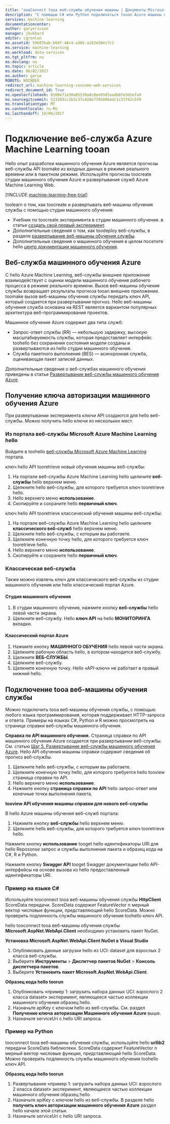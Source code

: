 ```yaml
---
title: "aaaConnect tooa веб-службы обучения машины | Документы Microsoft"
description: "С помощью C# или Python подключаться tooan Azure машины обучения, веб-службы, с помощью ключа авторизации."
services: machine-learning
documentationcenter: 
author: garyericson
manager: jhubbard
editor: cgronlun
ms.assetid: 59b07bab-b60f-48c4-a385-a162e50ec7c2
ms.service: machine-learning
ms.workload: data-services
ms.tgt_pltfrm: na
ms.devlang: na
ms.topic: article
ms.date: 06/02/2017
ms.author: garye
ROBOTS: NOINDEX
redirect_url: machine-learning-consume-web-services
redirect_document_id: True
ms.openlocfilehash: 0108e71e30a05539a8c0ee93d5aadb07e3d1efa9
ms.sourcegitcommit: 523283cc1b3c37c428e77850964dc1c33742c5f0
ms.translationtype: MT
ms.contentlocale: ru-RU
ms.lasthandoff: 10/06/2017
---
```

# <a name="connect-tooan-azure-machine-learning-web-service"></a>Подключение веб-служба Azure Machine Learning tooan
Hello опыт разработки машинного обучения Azure является прогнозы веб-службы API toomake из входных данных в режиме реального времени или в пакетном режиме. Используйте прогнозы toocreate студии машинного обучения Azure и развертывания служб Azure Machine Learning Web.

[!INCLUDE [machine-learning-free-trial](../../includes/machine-learning-free-trial.md)]

toolearn о том, как toocreate и развертывать веб-машины обучения службы с помощью студии машинного обучения:

* Учебник по toocreate эксперимента в студии машинного обучения. в статье [создать свой первый эксперимент](machine-learning-create-experiment.md).
* Дополнительные сведения о том, как toodeploy веб-службы, в разделе [развертывание веб-машины обучения службы](machine-learning-publish-a-machine-learning-web-service.md).
* Дополнительные сведения о машинного обучения в целом посетите hello [центр документации машинного обучения](https://azure.microsoft.com/documentation/services/machine-learning/).

## <a name="azure-machine-learning-web-service"></a>Веб-служба машинного обучения Azure
С hello Azure Machine Learning, веб-службы внешнее приложение взаимодействует с оценки модели машинного обучения рабочего процесса в режиме реального времени. Вызов веб-машины обучения службы возвращает результаты прогноза tooan внешнее приложение. toomake вызов веб-машины обучения службы передать ключ API, который создается при развертывании прогноз. Hello веб-машины обучения служба основана на REST является вариантом популярных архитектура веб-программирования проектов.

Машинное обучение Azure содержит два типа служб:

* Запрос-ответ службы (RR) — небольшую задержку, высокую масштабируемость службы, которая предоставляет интерфейс toohello без сохранения состояния модели созданы и развертываются из hello студии машинного обучения.
* Служба пакетного выполнения (BES) — асинхронная служба, оценивающая пакет записей данных.

Дополнительные сведения о веб-службах машинного обучения приведены в статье [Развертывание веб-службы машинного обучения Azure](machine-learning-publish-a-machine-learning-web-service.md).

## <a name="get-an-azure-machine-learning-authorization-key"></a>Получение ключа авторизации машинного обучения Azure
При развертывании эксперимента ключи API создаются для hello веб-службы. Можно получить hello ключи из нескольких мест.

### <a name="from-hello-microsoft-azure-machine-learning-web-services-portal"></a>Из портала веб-службы Microsoft Azure Machine Learning hello
Войдите в toohello [веб-службы Microsoft Azure Machine Learning](https://services.azureml.net) портала.

ключ hello API tooretrieve новый обучения машины веб-службы:

1. На портале веб-службы Azure Machine Learning hello щелкните **веб-службы** hello верхнем меню.
2. Щелкните hello веб-службы, для которого требуется ключ tooretrieve hello.
3. Hello верхнего меню **использование**.
4. Скопируйте и сохраните hello **первичный ключ**.

ключ hello API tooretrieve классический обучения машины веб-службы:

1. На портале веб-службы Azure Machine Learning hello щелкните **классического веб-служб** hello верхнем меню.
2. Щелкните hello веб-службы, с которым вы работаете.
3. Щелкните конечную точку hello, для которого требуется ключ tooretrieve hello.
4. Hello верхнего меню **использование**.
5. Скопируйте и сохраните hello **первичный ключ**.

### <a name="classic-web-service"></a>Классическая веб-служба
 Также можно извлечь ключ для классического веб-службы из студии машинного обучения или hello классический портал Azure.

#### <a name="machine-learning-studio"></a>Студия машинного обучения
1. В студии машинного обучения, нажмите кнопку **веб-службы** hello левой части экрана.
2. Щелкните веб-службу. Hello **ключ API** на hello **МОНИТОРИНГА** вкладки.

#### <a name="azure-classic-portal"></a>Классический портал Azure
1. Нажмите кнопку **МАШИННОГО ОБУЧЕНИЯ** hello левой части экрана.
2. Щелкните рабочую область hello, в котором находится веб-службу.
3. Щелкните **ВЕБ-СЛУЖБЫ**.
4. Щелкните веб-службу.
5. Щелкните конечную точку. Hello «API-ключ» не работает в правый нижний hello.

## <a id="connect"></a>Подключение tooa веб-машины обучения службы
Можно подключить tooa веб-машины обучения службы, с помощью любого языка программирования, которая поддерживает HTTP-запроса и ответа. Примеры на языках C#, Python и R можно просмотреть на странице справки веб-службы машинного обучения.

**Справка по API машинного обучения.** Страница справки по API машинного обучения Azure создается при развертывании веб-службы. См. статью [Шаг 5. Развертывание веб-службы машинного обучения Azure](machine-learning-walkthrough-5-publish-web-service.md).
Hello API обучения машины справки содержит сведения об прогноз веб-службы.

1. Щелкните hello веб-службы, с которым вы работаете.
2. Щелкните конечную точку hello, для которого требуется hello tooview страница справки по API.
3. Hello верхнего меню **использование**.
4. Нажмите кнопку **страница справки по API** hello запрос-ответ или конечные точки выполнения пакета.

**tooview API обучения машины справки для нового веб-службы**

В hello Azure машины обучения веб-служб портала:

1. Нажмите кнопку **веб-службы** hello верхнем меню.
2. Щелкните hello веб-службы, для которого требуется ключ tooretrieve hello.

Нажмите кнопку **использование** tooget hello идентификаторы URI для hello Reposonse запрос и службы выполнения пакета и образец кода на C#, R и Python.

Нажмите кнопку **Swagger API** tooget Swagger документации hello API-интерфейсы на основе вызова из hello предоставленный идентификаторы URI.

### <a name="c-sample"></a>Пример на языке C#
Используйте tooconnect tooa веб-машины обучения службы **HttpClient** ScoreData передачи. ScoreData содержит FeatureVector n мерный вектор числовые функции, представляющий hello ScoreData. Можно проверить подлинность службы машинного обучения toohello ключ API.

hello tooconnect tooa веб-машины обучения службы **Microsoft.AspNet.WebApi.Client** необходимо установить пакет NuGet.

**Установка Microsoft.AspNet.WebApi.Client NuGet в Visual Studio**

1. Опубликовать данные загрузки hello из UCI: dataset для взрослых 2 класса веб-службы.
2. Выберите **Инструменты** > **Диспетчер пакетов NuGet** > **Консоль диспетчера пакетов**.
3. Выберите **Установить пакет Microsoft.AspNet.WebApi.Client**.

**Образец кода hello toorun**

1. Опубликовать «пример 1: загрузить набора данных UCI: взрослого 2 класса dataset» эксперимент, являющееся частью коллекции машинного обучения образец hello.
2. Назначьте apiKey с ключом hello из веб-службы. См. раздел **Получение ключа авторизации Машинного обучения Azure** выше.
3. Назначьте serviceUri с hello URI запроса.

### <a name="python-sample"></a>Пример на Python
tooconnect tooa веб-машины обучения службы, используйте hello **urllib2** передачи ScoreData библиотеки. ScoreData содержит FeatureVector n мерный вектор числовые функции, представляющий hello ScoreData. Можно проверить подлинность службы машинного обучения toohello ключ API.

**Образец кода hello toorun**

1. Развертывание «пример 1: загрузить набора данных UCI: взрослого 2 класса dataset» эксперимент, являющееся частью коллекции машинного обучения образец hello.
2. Назначьте apiKey с ключом hello из веб-службы. В разделе hello **получить ключ авторизации машинного обучения Azure** раздел hello начале этой статьи.
3. Назначьте serviceUri с hello URI запроса.

